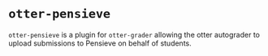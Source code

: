 # `otter-pensieve`

`otter-pensieve` is a plugin for `otter-grader` allowing the otter autograder
to upload submissions to Pensieve on behalf of students.
